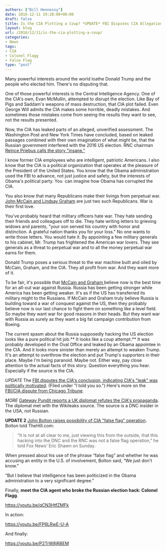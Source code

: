 ```yaml
---
authors: ["Bill Hennessy"]
date: 2016-12-11 19:28:00+00:00
draft: false
title: Is the CIA Plotting a Coup? *UPDATE* FBI Disputes CIA Allegation - VIDEOS
layout: blog
url: /2016/12/11/is-the-cia-plotting-a-coup/
categories:
- News
tags:
- CIA
- Colonel Flagg
- False Flag
type: "post"
---
```


Many powerful interests around the world loathe Donald Trump and the people who elected him. There's no disputing that.

One of those powerful interests is the Central Intelligence Agency. One of the CIA's own, Evan McMullin, attempted to disrupt the election. Like Bay of Pigs and Saddam's weapons of mass destruction, that CIA plot failed. Even George Will admits the CIA makes some horrible, deadly mistakes. And sometimes those mistakes come from seeing the results they want to see, not the results presented.

Now, the CIA has leaked parts of an alleged, unverified assessment. The Washington Post and New York Times have concluded, based on leaked passages combined with their own imagination of what might be, that the Russian government interfered with the 2016 US election. RNC chairman [Reince Priebus calls the story "insane."](https://www.breitbart.com/video/2016/12/11/reince-priebus-battles-nbcs-chuck-todd-on-russian-election-hacking-chuck-this-is-insane/)

I know former CIA employees who are intelligent, patriotic Americans. I also know that the CIA is a political organization that operates at the pleasure of the President of the United States. You know that the Obama administration used the FBI to advance, not just justice and safety, but the interests of Obama's political party. You  can imagine how Obama has corrupted the CIA.

You also know that many Republicans make their livings from perpetual war. [John McCain and Lindsay Graham](https://www.breitbart.com/big-government/2016/12/11/mccain-graham-join-democrats-demand-probe-into-claims-of-russian-hacking/) are just two such Republicans. War is their first love.

You've probably heard that military officers hate war. They hate sending their friends and colleagues off to die. They hate writing letters to grieving widows and parents, "your son served his country with honor and distinction. A grateful nation thanks you for your loss." No one wants to write those letters. You would hate it. By appointing a few military generals to his cabinet, Mr. Trump has frightened the American war lovers. They see generals as a threat to perpetual war and to all the money perpetual war earns for them.

Donald Trump poses a serious threat to the war machine built and oiled by McCain, Graham, and the CIA. They all profit from war. And they want more of it.

To be fair, it's possible that [McCain and Graham ](https://www.thegatewaypundit.com/2016/12/rino-war-hawks-lindsey-graham-john-mccain-call-investigation-russia-influencing-election/)believe now is the best time for an all-out war against Russia. Russia has been getting stronger while America has been getting weaker. It's as if the US has transferred its military might to the Russians. If McCain and Graham truly believe Russia is building toward a war of conquest against the US, then they probably believe now is our last chance to fight them on something like a level field. So maybe they want war for good reasons in their heads. But they want war with Russia as surely as they want a big fat campaign contribution from Boeing.

The current spasm about the Russia supposedly hacking the US election looks like a pure political hit job.** It looks like a coup attempt.** It was probably developed in the Oval Office and leaked by an Obama appointee in the CIA. And it looks more sinister than merely an attempt to weaken Trump. It's an attempt to overthrow the election and put Trump's supporters in their place. Maybe I'm being paranoid. Maybe not. Either way, pay close attention to the actual facts of this story. Question everything you hear. Especially if the source is the CIA.

_UPDATE_ The [FBI disputes the CIA's conclusion, indicating CIA's "leak" was politically motivated](https://fortunascorner.com/2016/12/11/ciafbi-dispute-russian-involvement-in-u-s-election-suggests-politically-motivated-leak-by-cias-brennan/). (Filed under "I told you so.") Here's more on the [FBI/CIA dispute from Chicago Tribune](https://www.chicagotribune.com/news/nationworld/politics/ct-russian-election-tampering-cia-fbi-20161210-story.html).

_MORE_ [Gateway Pundit reports a UK diplomat refutes the CIA's propaganda](https://www.thegatewaypundit.com/2016/12/uk-diplomat-ive-met-dnc-wikileaks-leaker-person-insider-not-russian/). The diplomat met with the Wikileaks source. The source is a DNC insider in the USA, not Russian.

**UPDATE 2** [John Bolton raises possibility of CIA "false flag" operation](https://thehill.com/homenews/309897-bolton-questions-if-russian-hacks-were-false-flag). Bolton told TheHill.com:



> “It is not at all clear to me, just viewing this from the outside, that this hacking into the DNC and the RNC was not a false flag operation,” he told Fox News’ Eric Shawn on Sunday.

When pressed about his use of the phrase “false flag” and whether he was accusing an entity in the U.S. of involvement, Bolton said, “We just don’t know.”

“But I believe that intelligence has been politicized in the Obama administration to a very significant degree.”



Finally, **meet the CIA agent who broke the Russian election hack: Colonel Flagg**.

https://youtu.be/qCN3HtfZMFk

In action:

https://youtu.be/FP6LRwE-U-A

And finally:

https://youtu.be/P2TrW8jR8EM
